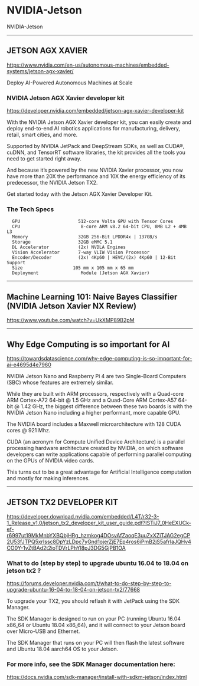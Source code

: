 # NVIDIA-Jetson
NVIDIA-Jetson


-------


## JETSON AGX XAVIER
https://www.nvidia.com/en-us/autonomous-machines/embedded-systems/jetson-agx-xavier/

Deploy AI-Powered Autonomous Machines at Scale

### NVIDIA Jetson AGX Xavier developer kit
https://developer.nvidia.com/embedded/jetson-agx-xavier-developer-kit

With the NVIDIA Jetson AGX Xavier developer kit, you can easily create and deploy end-to-end AI robotics applications for manufacturing, delivery, retail, smart cities, and more. 

Supported by NVIDIA JetPack and DeepStream SDKs, as well as CUDA®, cuDNN, and TensorRT software libraries, the kit provides all the tools you need to get started right away. 

And because it’s powered by the new NVIDIA Xavier processor, you now have more than 20X the performance and 10X the energy efficiency of its predecessor, the NVIDIA Jetson TX2. 

Get started today with the Jetson AGX Xavier Developer Kit.


### The Tech Specs
      GPU	                   512-core Volta GPU with Tensor Cores
      CPU                   	8-core ARM v8.2 64-bit CPU, 8MB L2 + 4MB L3
      Memory	               32GB 256-Bit LPDDR4x | 137GB/s
      Storage	               32GB eMMC 5.1
      DL Accelerator	       (2x) NVDLA Engines
      Vision Accelerator	   7-way VLIW Vision Processor
      Encoder/Decoder	       (2x) 4Kp60 | HEVC/(2x) 4Kp60 | 12-Bit Support
      Size	                 105 mm x 105 mm x 65 mm
      Deployment            	Module (Jetson AGX Xavier)
      
      
      
      
-------

## Machine Learning 101: Naive Bayes Classifier (NVIDIA Jetson Xavier NX Review)
https://www.youtube.com/watch?v=UkXMP89B2pM


-------

## Why Edge Computing is so important for AI
https://towardsdatascience.com/why-edge-computing-is-so-important-for-ai-e4695d4e7960

NVIDIA Jetson Nano and Raspberry Pi 4 are two Single-Board Computers (SBC) whose features are extremely similar. 

While they are built with ARM processors, respectively with a Quad-core ARM Cortex-A72 64-bit @ 1.5 GHz and a Quad-Core ARM Cortex-A57 64-bit @ 1.42 GHz, the biggest difference between these two boards is with the NVIDIA Jetson Nano including a higher performant, more capable GPU. 

The NVIDIA board includes a Maxwell microarchitecture with 128 CUDA cores @ 921 Mhz. 

CUDA (an acronym for Compute Unified Device Architecture) is a parallel processing hardware architecture created by NVIDIA, on which software developers can write applications capable of performing parallel computing on the GPUs of NVIDIA video cards. 

This turns out to be a great advantage for Artificial Intelligence computation and mostly for making inferences.





-------


## JETSON TX2 DEVELOPER KIT
https://developer.download.nvidia.com/embedded/L4T/r32-3-1_Release_v1.0/jetson_tx2_developer_kit_user_guide.pdf?ISTiJ7_0HeEXUCk-ef-r6997ut19MkMnbYXBQbjHRg_hzmkog4DOsvAfZaoqE3uuZxXZiTJAG2egCP2U53fJTPQ5xrIssc8DpYzLDpc7yGnd1ojerZjE7Ep4ros6iPmB2jS5afrIaJQHv4CO0Y-1vZtBAd2t2ioTDVrLPhYl8pJ3DG5GjPB1OA




      
### What to do (step by step) to upgrade ubuntu 16.04 to 18.04 on jetson tx2 ?
https://forums.developer.nvidia.com/t/what-to-do-step-by-step-to-upgrade-ubuntu-16-04-to-18-04-on-jetson-tx2/77668


To upgrade your TX2, you should reflash it with JetPack using the SDK Manager. 

The SDK Manager is designed to run on your PC (running Ubuntu 16.04 x86_64 or Ubuntu 18.04 x86_64), and it will connect to your Jetson board over Micro-USB and Ethernet. 

The SDK Manager that runs on your PC will then flash the latest software and Ubuntu 18.04 aarch64 OS to your Jetson.

### For more info, see the SDK Manager documentation here: 
https://docs.nvidia.com/sdk-manager/install-with-sdkm-jetson/index.html 

